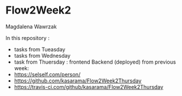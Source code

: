 # Flow2Week2

Magdalena Wawrzak

In this repository : 
  - tasks from Tueasday
  - tasks from Wednesday
  - task from Thuersday : frontend
Backend (deployed) from previous week: 
  -  https://selself.com/person/
  -  https://github.com/kasarama/Flow2Week2Thursday
  -  https://travis-ci.com/github/kasarama/Flow2Week2Thursday
